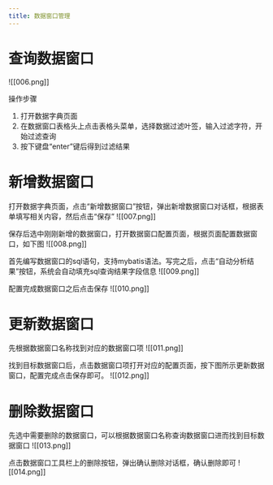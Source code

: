 ```yaml
---
title: 数据窗口管理
---
```


# 查询数据窗口

![[006.png]]

操作步骤
1. 打开数据字典页面
2. 在数据窗口表格头上点击表格头菜单，选择数据过滤叶签，输入过滤字符，开始过滤查询
3. 按下键盘“enter”键后得到过滤结果

# 新增数据窗口

打开数据字典页面，点击“新增数据窗口”按钮，弹出新增数据窗口对话框，根据表单填写相关内容，然后点击“保存”
![[007.png]]

保存后选中刚刚新增的数据窗口，打开数据窗口配置页面，根据页面配置数据窗口，如下图
![[008.png]]

首先编写数据窗口的sql语句，支持mybatis语法。写完之后，点击“自动分析结果”按钮，系统会自动填充sql查询结果字段信息
![[009.png]]

配置完成数据窗口之后点击保存
![[010.png]]

# 更新数据窗口

先根据数据窗口名称找到对应的数据窗口项
![[011.png]]

找到目标数据窗口后，点击数据窗口项打开对应的配置页面，按下图所示更新数据窗口，配置完成点击保存即可。
![[012.png]]


# 删除数据窗口

先选中需要删除的数据窗口，可以根据数据窗口名称查询数据窗口进而找到目标数据窗口
![[013.png]]

点击数据窗口工具栏上的删除按钮，弹出确认删除对话框，确认删除即可
![[014.png]]
